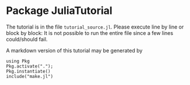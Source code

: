 # Package JuliaTutorial

The tutorial is in the file `tutorial_source.jl`.
Please execute line by line or block by block: It is not possible to run the
entire file since a few lines could/should fail.


A markdown version of this tutorial may be generated by
```
using Pkg
Pkg.activate(".");
Pkg.instantiate()
include("make.jl")
```
